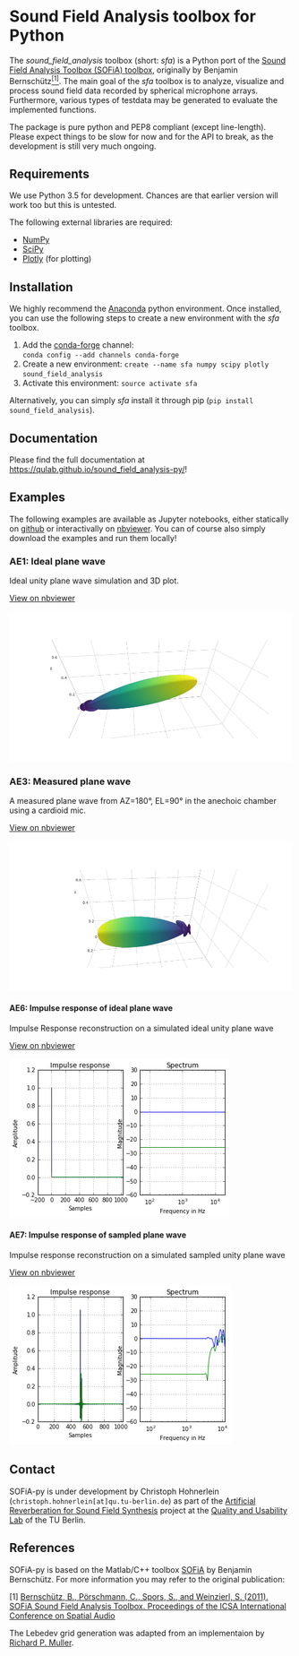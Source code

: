 # Sound Field Analysis toolbox for Python
The *sound_field_analysis* toolbox (short: *sfa*) is a Python port of the [Sound Field Analysis Toolbox (SOFiA) toolbox](http://audiogroup.web.th-koeln.de/SOFiA_wiki/WELCOME.html), originally by Benjamin Bernschütz[<sup>[1]</sup>](#references). The main goal of the *sfa* toolbox is to analyze, visualize and process sound field data recorded by spherical microphone arrays. Furthermore, various types of testdata may be generated to evaluate the implemented functions.

The package is pure python and PEP8 compliant (except line-length). Please expect things to be slow for now and for the API to break, as the development is still very much ongoing.

## Requirements
We use Python 3.5 for development. Chances are that earlier version will work too but this is untested.

The following external libraries are required:
- [NumPy](http://www.numpy.org)
- [SciPy](http://www.scipy.org)
- [Plotly](https://plot.ly/python/) (for plotting)

## Installation
We highly recommend the [Anaconda](https://www.continuum.io/downloads) python environment. Once installed, you can use the following steps to create a new environment with the *sfa* toolbox.

1. Add the [conda-forge](https://conda-forge.github.io) channel:  
  `conda config --add channels conda-forge`
2. Create a new environment:
  `create --name sfa numpy scipy plotly sound_field_analysis`
3. Activate this environment:
  `source activate sfa`
 
Alternatively, you can simply *sfa* install it through pip (`pip install sound_field_analysis`).

## Documentation
Please find the full documentation at https://qulab.github.io/sound_field_analysis-py/!

## Examples
The following examples are available as Jupyter notebooks, either statically on [github](examples/) or interactivally on [nbviewer](http://nbviewer.jupyter.org/github/QULab/sound_field_analysis-py/tree/master/examples/). You can of course also simply download the examples and run them locally!

### AE1: Ideal plane wave
Ideal unity plane wave simulation and 3D plot.

[View on nbviewer](http://nbviewer.jupyter.org/github/QULab/sound_field_analysis-py/blob/master/examples/AE1_IdealPlaneWave.ipynb)

[![AE1_IdealPlaneWave shape](examples/img/AE1_shape.png?raw=true "AE1_IdealPlaneWave shape")](http://nbviewer.jupyter.org/github/QULab/sound_field_analysis-py/blob/master/examples/AE1_IdealPlaneWave.ipynb)

### AE3: Measured plane wave
A measured plane wave from AZ=180°, EL=90° in the anechoic chamber using a cardioid mic.

[View on nbviewer](http://nbviewer.jupyter.org/github/QULab/sound_field_analysis-py/blob/master/examples/AE3_MeasuredWave.ipynb)

[![AE3_MeasuredPlaneWave shape](examples/img/AE3_shape.png?raw=true "AE3_MeasuredPlaneWave shape")](http://nbviewer.jupyter.org/github/QULab/sound_field_analysis-py/blob/master/examples/AE3_MeasuredWave.ipynb)

#### AE6: Impulse response of ideal plane wave
Impulse Response reconstruction on a simulated ideal unity plane wave

[View on nbviewer](http://nbviewer.jupyter.org/github/QULab/sound_field_analysis-py/blob/master/examples/AE6_IdealPlaneWave_ImpResp.ipynb)

[![AE6_IdealPlaneWave_ImpResp](examples/img/AE6_IdealPlaneWave_ImpResp.png?raw=true "AE6_IdealPlaneWave_ImpResp")](http://nbviewer.jupyter.org/github/QULab/sound_field_analysis-py/blob/master/examples/AE6_IdealPlaneWave_ImpResp.ipynb)


#### AE7: Impulse response of sampled plane wave
Impulse response reconstruction on a simulated sampled unity plane wave

[View on nbviewer](http://nbviewer.jupyter.org/github/QULab/sound_field_analysis-py/blob/master/examples/AE7_SampledPlaneWave_ImpResp.ipynb)

[![AE7_SampledPlaneWave_ImpResp](examples/img/AE7_SampledPlaneWave_ImpResp.png?raw=true "AE7_SampledPlaneWave_ImpResp")](http://nbviewer.jupyter.org/github/QULab/sound_field_analysis-py/blob/master/examples/AE7_SampledPlaneWave_ImpResp.ipynb)

## Contact
SOFiA-py is under development by Christoph Hohnerlein (`christoph.hohnerlein[at]qu.tu-berlin.de`) as part of the [Artificial Reverberation for Sound Field Synthesis](https://www.qu.tu-berlin.de/menue/forschung/laufende_projekte/artificial_reverberation_for_sound_field_synthesis_dfg/) project at the [Quality and Usability Lab](https://www.qu.tu-berlin.de) of the TU Berlin.

## References
SOFiA-py is based on the Matlab/C++ toolbox [SOFiA](https://github.com/fietew/sofia-toolbox) by Benjamin Bernschütz. For more information you may refer to the original publication:

[1] [Bernschütz, B., Pörschmann, C., Spors, S., and Weinzierl, S. (2011). SOFiA Sound Field Analysis Toolbox. Proceedings of the ICSA International Conference on Spatial Audio](http://spatialaudio.net/sofia-sound-field-analysis-toolbox-2/)

The Lebedev grid generation was adapted from an implementaion by [Richard P. Muller](https://github.com/gabrielelanaro/pyquante/blob/master/Data/lebedev_write.py).
